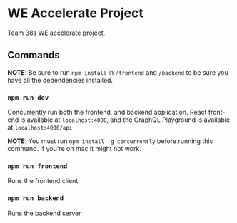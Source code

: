 # WE Accelerate Project

Team 38s WE accelerate project.

## Commands

**NOTE**: Be sure to run `npm install` in `/frontend` and `/backend` to be sure you have all the dependencies installed. 

### `npm run dev`

Concurrently run both the frontend, and backend application. React front-end is available at `localhost:4000`, and the GraphQL Playground is available at `localhost:4000/api`

**NOTE**: You must run `npm install -g concurrently` before running this command. If you're on mac it might not work.

### `npm run frontend`

Runs the frontend client

### `npm run backend`

Runs the backend server
